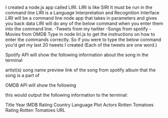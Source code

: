 I created a node.js app called LIRI. LIRI is like SIRI
It must be run in the command line
LIRI is a Language Interpretation and Recognition Interface
LIRI will be a command line node app that takes in parameters and gives you back data
LIRI will do any of the below command when you enter them into the command line.
-Tweets from my twitter
-Songs from spotify
-Movies from OMDB
Type in node liri.js to get the instructions on how to enter the commands correctly. So if you were to type the below command you'd get my last 20 tweets I created (Each of the tweets are one word.)

Spotify API will show the following information about the song in the terminal

artist(s)
song name
preview link of the song from spotify
album that the song is a part of

OMDB API will show the following

this would output the following information to the terminal:

Title
Year
IMDB Rating
Country
Language
Plot
Actors
Rotten Tomatoes Rating
Rotten Tomatoes URL
